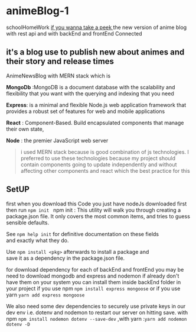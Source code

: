 # animeBlog-1
schoolHomeWork
[ if you wanna take a peek ](https://ubeysaab.github.io/)
the new version of  anime blog with rest api and with backEnd and frontEnd Connected

it's a blog use to publish new about animes and their story and release times
---
AnimeNewsBlog with MERN stack
which is 

**MongoDb** :MongoDB is a document database with the scalability and flexibility that you want with the querying and indexing that you need

**Express**: is a minimal and flexible Node.js web application framework that provides a robust set of features for web and mobile applications

**React** : Component-Based. Build encapsulated components that manage their own state,

**Node** : the premier JavaScript web server




> i used MERN  stack because is good  combination of js technologies.
 I preferred to use these technologies because my project should contain components going to update independently and without affecting other components and react  which the best practice for this




## SetUP
first when you download this Code you just have nodeJs downloaded first then  run 
`npm init `
npm init : 
This utility will walk you through creating a package.json file.
It only covers the most common items, and tries to guess sensible defaults.

See `npm help init` for definitive documentation on these fields  
and exactly what they do.

Use `npm install <pkg>` afterwards to install a package and       
save it as a dependency in the package.json file.

for download dependency for each of backEnd and frontEnd 
you may be need to download  mongodb and express and nodemon if already don't have them on your system you can install them inside backEnd folder in your project if you use npm `npm install express mongoose` or if you use yarn `yarn add express mongoose`

We also need some dev dependencies to securely use private keys in our dev env i.e. dotenv and nodemon to restart our server on hitting save.
with npm `npm install nodemon dotenv --save-dev` ,with yarn :`yarn add nodemon dotenv -D`




